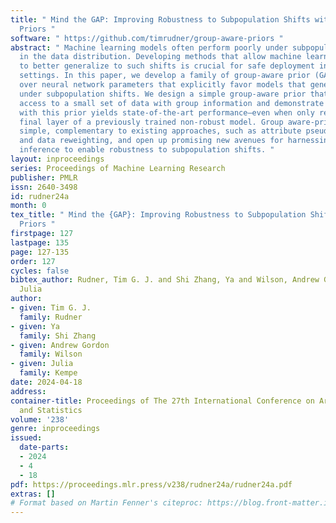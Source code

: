 ```yaml
---
title: " Mind the GAP: Improving Robustness to Subpopulation Shifts with Group-Aware
  Priors "
software: " https://github.com/timrudner/group-aware-priors "
abstract: " Machine learning models often perform poorly under subpopulation shifts
  in the data distribution. Developing methods that allow machine learning models
  to better generalize to such shifts is crucial for safe deployment in real-world
  settings. In this paper, we develop a family of group-aware prior (GAP) distributions
  over neural network parameters that explicitly favor models that generalize well
  under subpopulation shifts. We design a simple group-aware prior that only requires
  access to a small set of data with group information and demonstrate that training
  with this prior yields state-of-the-art performance—even when only retraining the
  final layer of a previously trained non-robust model. Group aware-priors are conceptually
  simple, complementary to existing approaches, such as attribute pseudo labeling
  and data reweighting, and open up promising new avenues for harnessing Bayesian
  inference to enable robustness to subpopulation shifts. "
layout: inproceedings
series: Proceedings of Machine Learning Research
publisher: PMLR
issn: 2640-3498
id: rudner24a
month: 0
tex_title: " Mind the {GAP}: Improving Robustness to Subpopulation Shifts with Group-Aware
  Priors "
firstpage: 127
lastpage: 135
page: 127-135
order: 127
cycles: false
bibtex_author: Rudner, Tim G. J. and Shi Zhang, Ya and Wilson, Andrew Gordon and Kempe,
  Julia
author:
- given: Tim G. J.
  family: Rudner
- given: Ya
  family: Shi Zhang
- given: Andrew Gordon
  family: Wilson
- given: Julia
  family: Kempe
date: 2024-04-18
address:
container-title: Proceedings of The 27th International Conference on Artificial Intelligence
  and Statistics
volume: '238'
genre: inproceedings
issued:
  date-parts:
  - 2024
  - 4
  - 18
pdf: https://proceedings.mlr.press/v238/rudner24a/rudner24a.pdf
extras: []
# Format based on Martin Fenner's citeproc: https://blog.front-matter.io/posts/citeproc-yaml-for-bibliographies/
---
```

